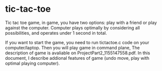 # tic-tac-toe
Tic tac toe game, in game, you have two options: play with a friend or play against the computer. Computer plays optimally by considering all possibilities, and operates under 1 second in total.

If you want to start the game, you need to run tictactoe.c code on your computer/laptop. Then you will play game in command plane, The description of game is avaliable on ProjectPart2_1155147558.pdf. In this document, I describe addional features of game (undo move, play with optimal playing computer).
